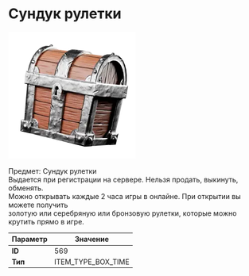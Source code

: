 # Сундук рулетки

![Item Image](../img/569.webp?raw=true)

Предмет: Сундук рулетки<br>Выдается при регистрации на сервере. Нельзя продать, выкинуть, обменять.<br>Можно открывать каждые 2 часа игры в онлайне. При открытии вы можете получить<br>золотую или серебряную или бронзовую рулетки, которые можно крутить прямо в игре.


| Параметр | Значение |
|----------|----------|
| **ID** | 569 |
| **Тип** | ITEM_TYPE_BOX_TIME |

